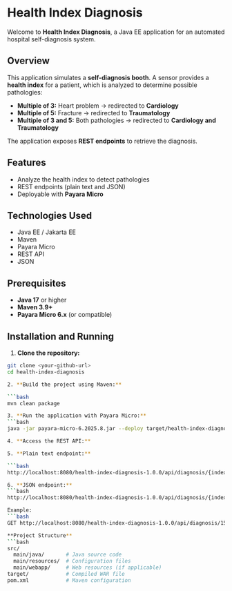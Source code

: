 # Health Index Diagnosis

Welcome to **Health Index Diagnosis**, a Java EE application for an automated hospital self-diagnosis system.

## Overview

This application simulates a **self-diagnosis booth**. A sensor provides a **health index** for a patient, which is analyzed to determine possible pathologies:

- **Multiple of 3:** Heart problem → redirected to **Cardiology**
- **Multiple of 5:** Fracture → redirected to **Traumatology**
- **Multiple of 3 and 5:** Both pathologies → redirected to **Cardiology and Traumatology**

The application exposes **REST endpoints** to retrieve the diagnosis.

## Features

- Analyze the health index to detect pathologies
- REST endpoints (plain text and JSON)
- Deployable with **Payara Micro**

## Technologies Used

- Java EE / Jakarta EE
- Maven
- Payara Micro
- REST API
- JSON

## Prerequisites

- **Java 17** or higher
- **Maven 3.9+**
- **Payara Micro 6.x** (or compatible)

## Installation and Running

1. **Clone the repository:**

```bash
git clone <your-github-url>
cd health-index-diagnosis

2. **Build the project using Maven:**

```bash
mvn clean package

3. **Run the application with Payara Micro:**
```bash
java -jar payara-micro-6.2025.8.jar --deploy target/health-index-diagnosis-1.0.0.war

4. **Access the REST API:**

5. **Plain text endpoint:**

```bash
http://localhost:8080/health-index-diagnosis-1.0.0/api/diagnosis/{index}

6. **JSON endpoint:**
```bash
http://localhost:8080/health-index-diagnosis-1.0.0/api/diagnosis/{index}/json

Example:
```bash
GET http://localhost:8080/health-index-diagnosis-1.0.0/api/diagnosis/15

**Project Structure**
```bash
src/
  main/java/       # Java source code
  main/resources/  # Configuration files
  main/webapp/     # Web resources (if applicable)
target/            # Compiled WAR file
pom.xml            # Maven configuration

